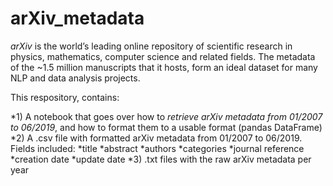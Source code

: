 # arXiv_metadata

*arXiv* is the world’s leading online repository of scientific research in physics, mathematics, computer science and related fields. The metadata of the ~1.5 million manuscripts that it hosts, form an ideal dataset for many NLP and data analysis projects.  

This respository, contains:  

*1) A notebook that goes over how to *retrieve arXiv metadata from 01/2007 to 06/2019*, and how to format them to a usable format (pandas DataFrame)
*2) A .csv file with formatted arXiv metadata from 01/2007 to 06/2019. Fields included:
  *title
  *abstract
  *authors
  *categories
  *journal reference
  *creation date
  *update date
*3) .txt files with the raw arXiv metadata per year


